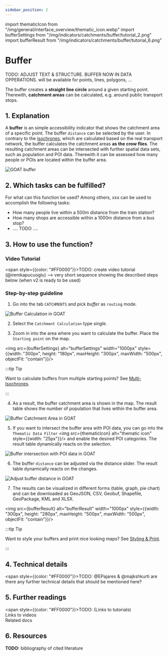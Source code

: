 ```yaml
---
sidebar_position: 2
---
```


import thematicIcon from "/img/general/interface_overview/thematic_icon.webp"
import bufferSettings from "/img/indicators/catchments/buffer/tutorial_2.png"
import bufferResult from "/img/indicators/catchments/buffer/tutorial_6.png"

# Buffer

TODO: ADJUST TEXT & STRUCTURE. BUFFER NOW IN DATA OPPERATIONS. will be available for points, lines, polygons, ... 

The buffer creates a **straight line circle** around a given starting point. Therewith, **catchment areas** can be calculated, e.g. around public transport stops.  


## 1. Explanation

A **buffer** is an simple accessibility indicator that shows the catchment area of a specific point. The buffer ``distance`` can be selected by the user. In contrary to the [isochrones](isochrones/), which are calculated based on the real transport network, the buffer calculates the catchment areas **as the crow flies**. The resulting catchment areas can be intersected with further spatial data sets, such as population and POI data. Therewith it can be assessed how many people or POIs are located within the buffer area.  

![GOAT buffer](/img/indicators/catchments/buffer/buffer.png "GOAT buffer")

## 2. Which tasks can be fulfilled? 

For what can this function be used? 
Among others, xxx can be used to accomplish the following tasks:
- How many people live within a 500m distance from the train station? 
- How many shops are accessible within a 1000m distance from a bus stop?
- .... TODO .... 

## 3. How to use the function?

### Video Tutorial

<span style={{color: "#FF0000"}}>TODO: create video tutorial (@iremkapucuoglu) --> very short sequence showing the described steps below (when v2 is ready to be used)</span>


### Step-by-step guideline

1. Go into the tab ``CATCHMENTS`` and pick _buffer_ as ``routing`` mode. 

![Buffer Calculation in GOAT](/img/indicators/catchments/buffer/tutorial_1.png "Buffer Calculation in GOAT")
   
2. Select the ``Catchment Calculation`` type _single_. 
   
3. Zoom in into the area where you want to calculate the buffer. Place the ``Starting point`` on the map. 

<img src={bufferSettings} alt="bufferSettings" width="1000px" style={{width: "300px", height: "180px", maxHeight: "300px", maxWidth: "500px", objectFit: "contain"}}/> 

:::tip Tip

Want to calculate buffers from multiple starting points? See [Multi-Isochrones](multi-isochrones/).

:::

4. As a result, the buffer catchment area is shown in the map. The result table shows the number of population that lives within the buffer area. 

![Buffer Catchment Area in GOAT](/img/indicators/catchments/buffer/tutorial_3.png "Buffer Catchment Area in GOAT")

5. If you want to intersect the buffer area with POI data, you can go into the ``Thematic Data Filter`` <img src={thematicIcon} alt="thematic icon" style={{width: "25px"}}/> and enable the desired POI categories. The result table dynamically reacts on the selection.

![Buffer intersection with POI data in GOAT](/img/indicators/catchments/buffer/tutorial_4.png "Buffer intersection with POI data in GOAT")

6. The buffer ``distance`` can be adjusted via the distance slider. The result table dynamically reacts on the changes.

![Adjust buffer distance in GOAT](/img/indicators/catchments/buffer/tutorial_5.png "Adjust buffer distance in GOAT")

7. The results can be visualized in different forms (table, graph, pie chart) and can be downloaded as GeoJSON, CSV, Geobuf, Shapefile, GeoPackage, KML and XLSX. 

<img src={bufferResult} alt="bufferResult" width="1000px" style={{width: "300px", height: "280px", maxHeight: "500px", maxWidth: "500px", objectFit: "contain"}}/> 

:::tip Tip

Want to style your buffers and print nice looking maps? See [Styling & Print](../../styling_and_print/).

:::

## 4. Technical details

<span style={{color: "#FF0000"}}>TODO: @EPajares & @majkshkurti are there any further technical details that should be mentioned here?</span>

## 5. Further readings


<span style={{color: "#FF0000"}}>TODO:</span> 
(Links to tutorials)  
Links to videos  
Related docs  

## 6. Resources

**TODO:**
bibliography of cited literature